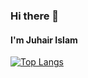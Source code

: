 ### Hi there 👋
#### I'm Juhair Islam

[![Top Langs](https://github-readme-stats.vercel.app/api/top-langs/?username=Error6251&layout=compact&show_icons=true&theme=dark)](https://github.com/anuraghazra/github-readme-stats)
